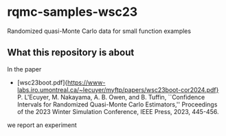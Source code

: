 # rqmc-samples-wsc23
Randomized quasi-Monte Carlo data for small function examples

## What this repository is about
In the paper 

* [wsc23boot.pdf]{https://www-labs.iro.umontreal.ca/~lecuyer/myftp/papers/wsc23boot-cor2024.pdf} 
P. L'Ecuyer, M. Nakayama, A. B. Owen, and B. Tuffin, ``Confidence Intervals for Randomized Quasi-Monte Carlo Estimators,'' Proceedings of the 2023 Winter Simulation Conference, IEEE Press, 2023, 445-456. 

we report an experiment 

